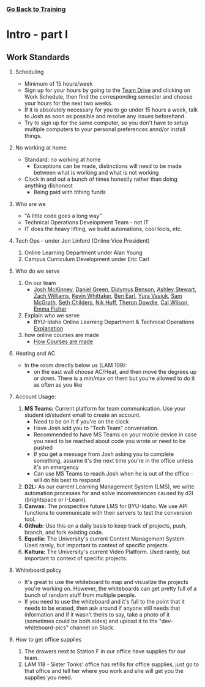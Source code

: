 ### [Go Back to Training](./training.md)

# Intro - part I

##  Work Standards
1.  Scheduling
    * Minimum of 15 hours/week
    * Sign up for your hours by going to the [Team Drive](https://drive.google.com/drive/folders/0AO_BDyUOTRgoUk9PVA) and clicking on Work Schedule, then find the corresponding semester and choose your hours for the next two weeks. 
    * If it is absolutely necessary for you to go under 15 hours a week, talk to Josh as soon as possible and resolve any issues beforehand.
    * Try to sign up for the same computer, so you don't have to setup multiple computers to your personal preferences annd/or install things.
1.  No working at home
    * Standard: no working at home
        * Exceptions can be made, distinctions will need to be made between what is working and what is not working
    * Clock in and out a bunch of times honestly rather than doing anything dishonest
        * Being paid with tithing funds  
2.  Who are we
    * "A little code goes a long way"
    * Technical Operations Development Team - not IT
    * IT does the heavy lifting, we build automations, cool tools, etc.
3.  Tech Ops - under Jon Linford (Online Vice President)
    1. Online Learning Department under Alan Young
    2. Campus Curriculum Development under Eric Carl
4.  Who do we serve
    1.  On our team
        * [Josh McKinney](https://github.com/meeple142), [Daniel Green](https://github.com/danverde), [Didymus Benson](https://github.com/didymusbenson), [Ashley Stewart](https://github.com/maeashley), [Zach Williams](https://github.com/zlw11063), [Kevin Whittaker](https://github.com/kevwhitt), [Ben Earl](https://github.com/benjameep), [Yura Vasiuk](https://github.com/YuraVasiuk), [Sam McGrath](https://github.com/csammcgrath), [Seth Childers](https://github.com/sethchilders92), [Nik Huff](https://github.com/nikhuff), [Theron Dowdle](https://github.com/Colter-Hammer), [Cal Wilson](https://github.com/kilakal), [Emma Fisher](https://github.com/emmafisher1720)
    2.  Explain who we serve
        * BYU-Idaho Online Learning Department & Technical Operations [Explanation](../Resources/onlineLearningDpt.md)
    3.  how online courses are made
        * [How Courses are made](../Resources/How-a-Course-is-made.pdf)
5.  Heating and AC
    * In the room directly below us (LAM 109):
        * on the east wall choose AC/Heat, and then move the degrees up or down. There is a min/max on them but you're allowed to do it as often as you like
6.  Account Usage: 
    1.  **MS Teams:** Current platform for team communication. Use your student id/student email to create an account.
        * Need to be on it if you're on the clock
        * Have Josh add you to "Tech Team" conversation.
        * Recommended to have MS Teams on your mobile device in case you need to be reached about code you wrote or need to be pushed
        * If you get a message from Josh asking you to complete something, assume it's the next time you're in the office unless it's an emergency
        * Can use MS Teams to reach Josh when he is out of the office - will do his best to respond
    1.  **D2L:** As our current Learning Management System (LMS), we write automation processes for and solve inconveniences caused by d2l (brightspace or I-Learn).
    2.  **Canvas:** The prospective future LMS for BYU-Idaho. We use API functions to communicate with their servers to test the conversion tool.
    4.  **Github:** Use this on a daily basis to keep track of projects, push, branch, and fork existing code.
    3.  **Equella:** The University's current Content Management System. Used rarely, but important to context of specific projects.
    6.  **Kaltura:** The University's current Video Platform. Used rarely, but important to context of specific projects.
8. Whiteboard policy
    * It's great to use the whiteboard to map and visualize the projects you're working on. However, the whiteboards can get pretty full of a bunch of random stuff from multiple people. 
    * If you need to use the whiteboard and it's full to the point that it needs to be erased, then ask around if anyone still needs that information and if it wasn't theirs to say, take a photo of it (sometimes could be both sides) and upload it to the "dev-whiteboard-pics" channel on Slack.

8.  How to get office supplies
    1.  The drawers next to Station F in our office have supplies for our team.
    1.  LAM 118 - Sister Tonks' office has refills for office supplies, just go to that office and tell her where you work and she will get you the supplies you need.
